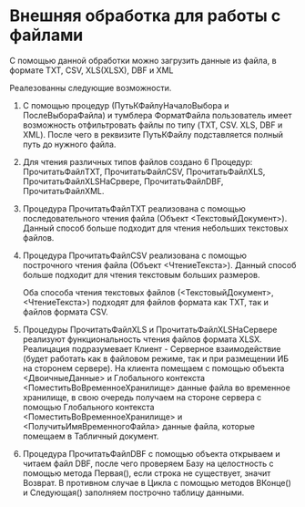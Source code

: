 # Внешняя обработка для работы с файлами
С помощью данной обработки можно загрузить данные из файла, в формате TXT, CSV, XLS(XLSX), DBF и XML

Реалезованны следующие возможности.
1. С помощью процедур (ПутьКФайлуНачалоВыбора и ПослеВыбораФайла) и тумблера ФорматФайла пользователь имеет возможность отфильтровать
   файлы по типу (TXT, CSV. XLS, DBF и XML). После чего в реквизите ПутьКФайлу подставляется полный путь до нужного файла.
2. Для чтения различных типов файлов создано 6 Процедур: ПрочитатьФайлTXT, ПрочитатьФайлCSV, ПрочитатьФайлXLS, ПрочитатьФайлXLSНаСрвере,
   ПрочитатьФайлDBF, ПрочитатьФайлXML.
3. Процедура ПрочитатьФайлTXT реализована с помощью последовательного чтения файла (Объект <ТекстовыйДокумент>). Данный способ больше
   подходит для чтения небольших текстовых файлов.
4. Процедура ПрочитатьФайлCSV реализована с помощью построчного чтения файла (Объект <ЧтениеТекста>). Данный способ больше подходит для
   чтения текстовым больших размеров.
   
   Оба способа чтения текстовых файлов (<ТекстовыйДокумент>, <ЧтениеТекста>) подходят для файлов формата как TXT, так и файлов формата CSV.
   
5. Процедуры ПрочитатьФайлXLS и ПрочитатьФайлXLSНаСервере реализуют функциональность чтения файлов формата XLSX. Реалицация подразумевает
   Клиент - Серверное взаимодействие (будет работать как в файловом режиме, так и при размещении ИБ на сторонем сервере). На клиента 
   помещаем с помощью объекта <ДвоичныеДанные> и Глобального контекста <ПоместитьВоВременноеХранилище> данные файла во временное хранилище,
   в свою очередь получаем на стороне сервера с помощью Глобального контекста <ПоместитьВоВременноеХранилище> и <ПолучитьИмяВременногоФайла>
   данные файла, которые помещаем в Табличный документ.
6. Процедура ПрочитатьФайлDBF с помощью объекта <XBase> открываем и читаем файл DBF, после чего проверяем Базу на целостность с помощью
   метода Первая(), если строка не существует, значит Возврат. В противном случае в Цикла с помощью методов ВКонце() и Следующая() заполняем
   построчно таблицу данными.